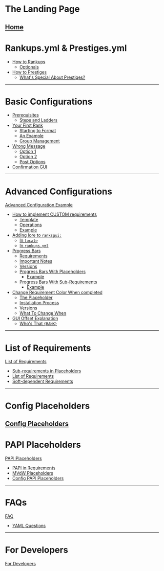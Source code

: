 # The Landing Page
[Home](./Home.md)
 ---
# Rankups.yml & Prestiges.yml
 - [How to Rankups](./How-to-rankups.yml-and-prestiges.yml/How-to-rankups.yml.md)
   - [Optionals](./How-to-rankups.yml-and-prestiges.yml/Optionals.md)
 - [How to Prestiges](./How-to-rankups.yml-and-prestiges.yml/How-to-prestiges.yml.md)
   - [What's Special About Prestiges?](./How-to-rankups.yml-and-prestiges.yml/Whats-special-about-prestiges.md)
 ---
# Basic Configurations
- [Prerequisites](./Configuration-Example/Minimum-requirements.md)
  - [Steps and Ladders](./Configuration-Example/Minimum-requirements.md#steps-and-ladders)
- [Your First Rank](./Configuration-Example/Your-first-rank.md)
  - [Starting to Format]()
  - [An Example]()
  - [Group Management]()
- [Wrong Message](./Configuration-Example/Wrong-message.md)
  - [Option 1]()
  - [Option 2]()
  - [Post Options]()
- [Confirmation GUI](./Configuration-Example/Confirmation-GUI.md)
 ---
# Advanced Configurations
[Advanced Configuration Example](https://github.com/okx-code/Rankup3/wiki/Advanced-Configuration-Example)
- [How to implement CUSTOM requirements](https://github.com/okx-code/Rankup3/wiki/Advanced-Configuration-Example#how-to-implement-custom-requirements)
  - [Template](https://github.com/okx-code/Rankup3/wiki/Advanced-Configuration-Example#template)
  - [Operations](https://github.com/okx-code/Rankup3/wiki/Advanced-Configuration-Example#operations)
  - [Example](https://github.com/okx-code/Rankup3/wiki/Advanced-Configuration-Example#an-example-operation)
- [Adding lore to `ranksgui:`](https://github.com/okx-code/Rankup3/wiki/Advanced-Configuration-Example#adding-lore-to-ranksgui)
  - [In `locale`](https://github.com/okx-code/Rankup3/wiki/Advanced-Configuration-Example#1-in-the-locale)
  - [In `rankups.yml`](https://github.com/okx-code/Rankup3/wiki/Advanced-Configuration-Example#2-in-the-rankupsyml)
- [Progress Bars](https://github.com/okx-code/Rankup3/wiki/Advanced-Configuration-Example#progress-bars)
  - [Requirements](https://github.com/okx-code/Rankup3/wiki/Advanced-Configuration-Example#requirements)
  - [Important Notes](https://github.com/okx-code/Rankup3/wiki/Advanced-Configuration-Example#important-notes)
  - [Versions](https://github.com/okx-code/Rankup3/wiki/Advanced-Configuration-Example#versions)
  - [Progress Bars With Placeholders](https://github.com/okx-code/Rankup3/wiki/Advanced-Configuration-Example#progress-bars-with-placeholders)
    - [Example](https://github.com/okx-code/Rankup3/wiki/Advanced-Configuration-Example#example-bars-with-placeholders)
  - [Progress Bars With Sub-Requirements](https://github.com/okx-code/Rankup3/wiki/Advanced-Configuration-Example#progress-bars-with-sub-requirements)
    - [Example](https://github.com/okx-code/Rankup3/wiki/Advanced-Configuration-Example#example-bars-with-sub-requirements)
- [Change Requirement Color When completed](https://github.com/okx-code/Rankup3/wiki/Advanced-Configuration-Example#change-requirement-chat-color-when-completed)
  - [The Placeholder](https://github.com/okx-code/Rankup3/wiki/Advanced-Configuration-Example#the-important-bit)
  - [Installation Process](https://github.com/okx-code/Rankup3/wiki/Advanced-Configuration-Example#installation-process)
  - [Versions](https://github.com/okx-code/Rankup3/wiki/Advanced-Configuration-Example#versions-1)
  - [What To Change When](https://github.com/okx-code/Rankup3/wiki/Advanced-Configuration-Example#what-you-need-to-change-when-you-want-to)
- [GUI Offset Explanation](https://github.com/okx-code/Rankup3/wiki/Advanced-Configuration-Example#gui-offset-explanation)
  - [Who's That `{RANK}`](https://github.com/okx-code/Rankup3/wiki/Advanced-Configuration-Example#whos-that-rank)
 ---
# List of Requirements
[List of Requirements](https://github.com/okx-code/Rankup3/wiki/List-of-Requirements)
- [Sub-requirements in Placeholders](https://github.com/okx-code/Rankup3/wiki/List-of-Requirements#how-to-specify-sub-requirements-in-placeholders)
- [List of Requirements](https://github.com/okx-code/Rankup3/wiki/List-of-Requirements#list)
- [Soft-dependent Requirements](https://github.com/okx-code/Rankup3/wiki/List-of-Requirements#soft-dependent-requirements)
--- 
# Config Placeholders
[Config Placeholders](https://github.com/okx-code/Rankup3/wiki/Config-Placeholders) 
---
# PAPI Placeholders
[PAPI Placeholders](https://github.com/okx-code/Rankup3/wiki/PAPI-Placeholders)
  - [PAPI in Requirements](https://github.com/okx-code/Rankup3/wiki/PAPI-Placeholders#using-papi-in-requirements)
  - [MVdW Placeholders](https://github.com/okx-code/Rankup3/wiki/PAPI-Placeholders#mvdw-placeholders)
  - [Config PAPI Placeholders](https://github.com/okx-code/Rankup3/wiki/PAPI-Placeholders#config-papi-placeholders)
---
# FAQs
[FAQ](https://github.com/okx-code/Rankup3/wiki/FAQ)
 - [YAML Questions](https://github.com/okx-code/Rankup3/wiki/FAQ#yaml-questions)
---
# For Developers
[For Developers](./For-Developers.md)
